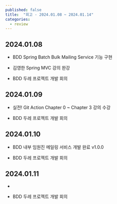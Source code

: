 ```yaml
---
published: false
title:  "회고 - 2024.01.08 ~ 2024.01.14"
categories:
  - review
---
```


## 2024.01.08

- BDD Spring Batch Bulk Mailing Service 기능 구현

- 김영한 Spring MVC 강의 완강

- BDD 두레 프로젝트 개발 회의 

## 2024.01.09

- 실전! Git Action Chapter 0 ~ Chapter 3 강의 수강

- BDD 두레 프로젝트 개발 회의


## 2024.01.10

- BDD 내부 임원진 메일링 서비스 개발 완료 v1.0.0

- BDD 두레 프로젝트 개발 회의

## 2024.01.11

- 

- BDD 두레 프로젝트 개발 회의

